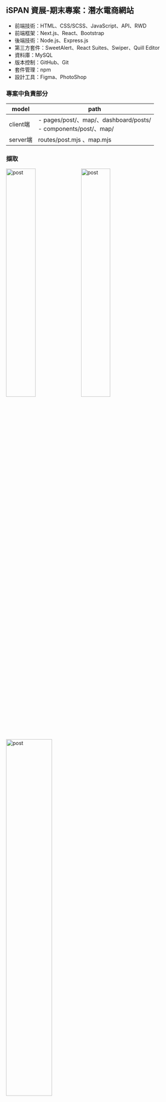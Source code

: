 ## iSPAN 資展-期末專案：潛水電商網站

- 前端技術：HTML、CSS/SCSS、JavaScript、API、RWD
- 前端框架：Next.js、React、Bootstrap
- 後端技術：Node.js、Express.js
- 第三方套件：SweetAlert、React Suites、Swiper、Quill Editor
- 資料庫：MySQL
- 版本控制：GitHub、Git
- 套件管理：npm
- 設計工具：Figma、PhotoShop

### 專案中負責部分

| model    | path                                                           |
| ------- | -------------------------------------------------------------- |
| client端 | - pages/post/、map/、dashboard/posts/<br>- components/post/、map/ |
| server端 | routes/post.mjs 、map.mjs                                       |

### 擷取

<img src="https://github.com/PPPing-Ping/DV-final/assets/152831292/e62e5e0f-e0e3-4f77-8d11-d51d000ce968" alt="post" width="40%"/>
<img src="https://github.com/PPPing-Ping/DV-final/assets/152831292/2dd20d18-6117-4bdd-9b7e-6ed24aa32aa8" alt="post" width="40%"/>
<img src="https://github.com/PPPing-Ping/DV-final/assets/152831292/844f2f19-f2d1-4af8-a4e1-2daf472f82f4" alt="post" width="50%"/>

https://github.com/PPPing-Ping/DV-final/assets/152831292/91effffd-5287-4a54-92bd-9213791872f3

https://github.com/PPPing-Ping/DV-final/assets/152831292/83a87258-0b77-4c79-b5a8-430908353f60

